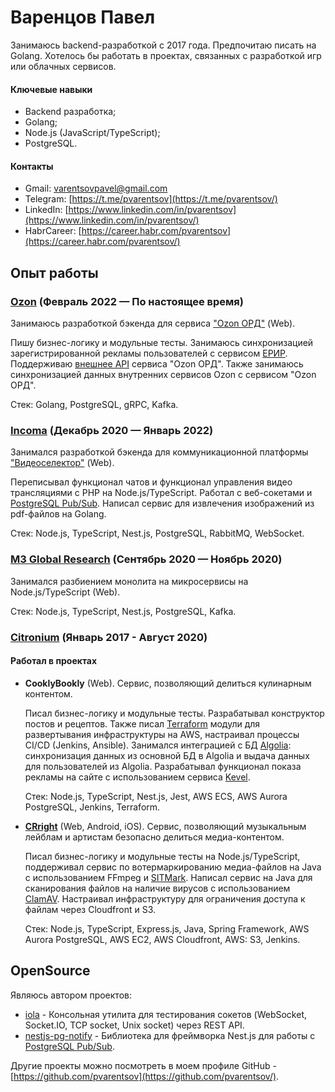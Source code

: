 # Варенцов Павел

Занимаюсь backend-разработкой с 2017 года. Предпочитаю писать на Golang. Хотелось бы работать в проектах, связанных с разработкой игр или облачных сервисов.

#### Ключевые навыки

* Backend разработка;
* Golang;
* Node.js (JavaScript/TypeScript);
* PostgreSQL.

#### Контакты
* Gmail: [varentsovpavel@gmail.com](mailto:varentsovpavel@gmail.com)
* Telegram: [https://t.me/pvarentsov](https://t.me/pvarentsov/)
* LinkedIn: [https://www.linkedin.com/in/pvarentsov](https://www.linkedin.com/in/pvarentsov/)
* HabrCareer: [https://career.habr.com/pvarentsov](https://career.habr.com/pvarentsov/)

## Опыт работы

### [Ozon](https://www.ozon.ru/) (Февраль 2022 — По настоящее время)

Занимаюсь разработкой бэкенда для сервиса ["Ozon ОРД"](https://ord.ozon.ru/) (Web).

Пишу бизнес-логику и модульные тесты. Занимаюсь синхронизацией зарегистрированной рекламы пользователей с сервисом [ЕРИР](https://erir.grfc.ru/). Поддерживаю [внешнее API](https://docs.ozon.ru/api/ord/) сервиса "Ozon ОРД". Также занимаюсь синхронизацией данных внутренних сервисов Ozon с сервисом "Ozon ОРД".

Стек: Golang, PostgreSQL, gRPC, Kafka.

### [Incoma](https://www.incoma.ru/) (Декабрь 2020 — Январь 2022)

Занимался разработкой бэкенда для коммуникационной платформы ["Видеоселектор"](https://videoselector.ru/en/) (Web).

Переписывал функционал чатов и функционал управления видео трансляциями с PHP на Node.js/TypeScript. Работал с веб-сокетами и [PostgreSQL Pub/Sub](https://www.postgresql.org/docs/current/libpq-notify.html). Написал сервис для извлечения изображений из pdf-файлов на Golang.

Стек: Node.js, TypeScript, Nest.js, PostgreSQL, RabbitMQ, WebSocket.

### [M3 Global Research](https://www.m3globalresearch.com/) (Сентябрь 2020 — Ноябрь 2020)

Занимался разбиением монолита на микросервисы на Node.js/TypeScript (Web).

Стек: Node.js, TypeScript, Nest.js, PostgreSQL, Kafka.

### [Citronium](https://citronium.ru/) (Январь 2017 - Август 2020)

#### Работал в проектах

* **CooklyBookly** (Web). Сервис, позволяющий делиться кулинарным контентом.

   Писал бизнес-логику и модульные тесты. Разрабатывал конструктор постов и рецептов. Также писал [Terraform](https://www.terraform.io/) модули для развертывания инфраструктуры на AWS, настраивал процессы CI/CD (Jenkins, Ansible). Занимался интеграцией с БД [Algolia](https://www.algolia.com/): синхронизация данных из основной БД в Algolia и выдача данных для пользователей из Algolia. Разрабатывал функционал показа рекламы на сайте с использованием сервиса [Kevel](https://www.kevel.com/).

   Стек: Node.js, TypeScript, Nest.js, Jest, AWS ECS, AWS Aurora PostgreSQL, Jenkins, Terraform.

* **[CRright](https://web.cright.com/)** (Web, Android, iOS). Сервис, позволяющий музыкальным лейблам и артистам безопасно делиться медиа-контентом.

   Писал бизнес-логику и модульные тесты на Node.js/TypeScript, поддерживал сервис по вотермаркированию медиа-файлов на Java с использованием FFmpeg и [SITMark](https://www.sit.fraunhofer.de/en/offers/projekte/digital-watermarking/). Написал сервис на Java для сканирования файлов на наличие вирусов с использованием [ClamAV](https://www.clamav.net/). Настраивал инфраструктуру для ограничения доступа к файлам через Cloudfront и S3.

   Стек: Node.js, TypeScript, Express.js, Java, Spring Framework, AWS Aurora PostgreSQL, AWS EC2, AWS Cloudfront, AWS: S3, Jenkins.

## OpenSource

Являюсь автором проектов:

* [iola](https://github.com/pvarentsov/iola) - Консольная утилита для тестирования сокетов (WebSocket, Socket.IO, TCP socket, Unix socket) через REST API.
* [nestjs-pg-notify](https://github.com/pvarentsov/nestjs-pg-notify) - Библиотека для фреймворка Nest.js для работы с [PostgreSQL Pub/Sub](https://www.postgresql.org/docs/current/libpq-notify.html).

Другие проекты можно посмотреть в моем профиле GitHub - [https://github.com/pvarentsov](https://github.com/pvarentsov/).
